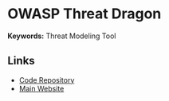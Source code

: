 # OWASP Threat Dragon

<!--
https://hub.docker.com/r/owasp/threat-dragon
-->

**Keywords:** Threat Modeling Tool

## Links

- [Code Repository](https://github.com/OWASP/threat-dragon)
- [Main Website](https://threatdragon.com/)
